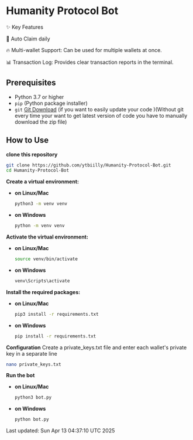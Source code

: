 # Humanity Protocol Bot
✨ Key Features

🔄 Auto Claim daily

🔥 Multi-wallet Support: Can be used for multiple wallets at once.

📊 Transaction Log: Provides clear transaction reports in the terminal.

## Prerequisites

- Python 3.7 or higher
- `pip` (Python package installer)
- `git` [Git Download](https://git-scm.com/downloads) (if you want to easily update your code )(Without git every time your want to get latest version of code you have to manually download the zip file)

## How to Use 

**clone this repository**
```sh
git clone https://github.com/ytbiilly/Humanity-Protocol-Bot.git
cd Humanity-Protocol-Bot
```

**Create a virtual environment:**
 
- **on Linux/Mac**
    ```sh
    python3 -m venv venv
    ```

- **on Windows**
    ```sh
    python -m venv venv
    ```

**Activate the virtual environment:**

- **on Linux/Mac**
    ```sh
    source venv/bin/activate
    ```
    
- **on Windows**
     ```sh
     venv\Scripts\activate
     ```

**Install the required packages:**

- **on Linux/Mac**
    
    ```sh
    pip3 install -r requirements.txt
    ```
    
- **on Windows**
     ```sh
     pip install -r requirements.txt
     ```

**Configuration**
Create a private_keys.txt file and enter each wallet's private key in a separate line
```sh
nano private_keys.txt
```

**Run the bot**
- **on Linux/Mac**
    ```sh
    python3 bot.py
    ```

- **on Windows**
    ```sh
    python bot.py
    ```

Last updated: Sun Apr 13 04:37:10 UTC 2025
